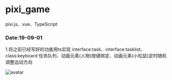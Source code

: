 # pixi_game
pixi.js、vue、TypeScript




### Date:19-09-01
1.将之前已经写好的功能用ts实现
interface:task、interface:tasklist、class:keyboard
任务队列、动画元素(人物)按键绑定、动画元素(小松鼠)定时随机调整运动方向

![avatar](/public/quickphoto/190901)